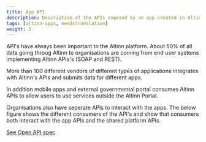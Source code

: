 ```yaml
---
title: App API
description: Description of the APIs exposed by an app created in Altinn Studio.
tags: [altinn-apps, needstranslation]
weight: 3
---
```



API's have always been important to the Altinn platform. About 50% of all data going throug Altinn to organisations are coming 
from end user systems implementing Altinn APIs's (SOAP and REST).

More than 100 different vendors of different types of applications integrates with Altinn's APIs and submits data for different apps. 

In addition mobile apps and external governmental portal consumes Altinn APIs to allow users to use services outside the Altinn Portal.

Organisations also have seperate APIs to interact with the apps. The below figure shows the different consumers of the API's and show that consumers both
interact with the app APIs and the shared platform APIs.

[See Open API spec](../../../../api/apps/spec/)